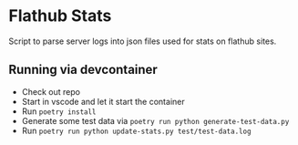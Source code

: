 # Flathub Stats

Script to parse server logs into json files used for stats on flathub sites.

## Running via devcontainer

- Check out repo
- Start in vscode and let it start the container
- Run `poetry install`
- Generate some test data via `poetry run python generate-test-data.py`
- Run `poetry run python update-stats.py test/test-data.log`

